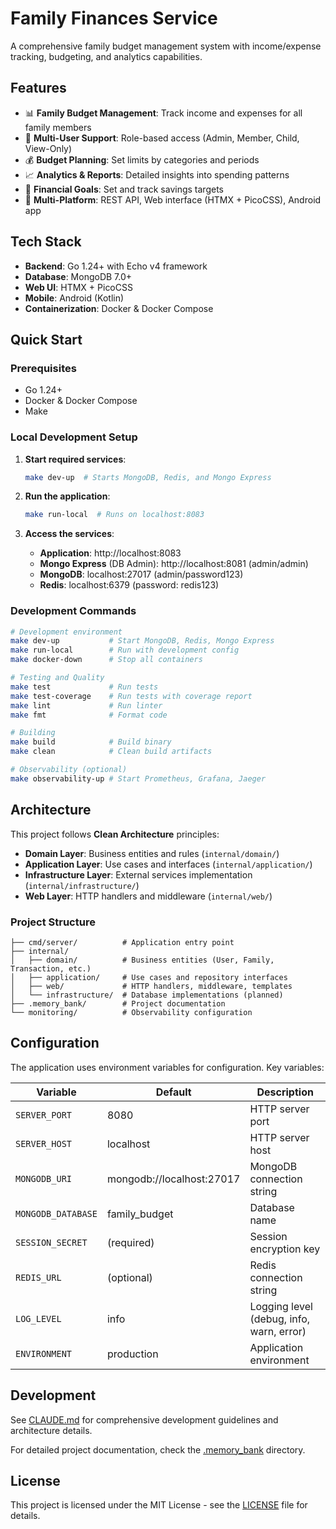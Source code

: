 # Family Finances Service

A comprehensive family budget management system with income/expense tracking, budgeting, and analytics capabilities.

## Features

- 📊 **Family Budget Management**: Track income and expenses for all family members
- 👥 **Multi-User Support**: Role-based access (Admin, Member, Child, View-Only)
- 💰 **Budget Planning**: Set limits by categories and periods
- 📈 **Analytics & Reports**: Detailed insights into spending patterns
- 🎯 **Financial Goals**: Set and track savings targets
- 🔄 **Multi-Platform**: REST API, Web interface (HTMX + PicoCSS), Android app

## Tech Stack

- **Backend**: Go 1.24+ with Echo v4 framework
- **Database**: MongoDB 7.0+
- **Web UI**: HTMX + PicoCSS
- **Mobile**: Android (Kotlin)
- **Containerization**: Docker & Docker Compose

## Quick Start

### Prerequisites
- Go 1.24+
- Docker & Docker Compose
- Make

### Local Development Setup

1. **Start required services**:
   ```bash
   make dev-up  # Starts MongoDB, Redis, and Mongo Express
   ```

2. **Run the application**:
   ```bash
   make run-local  # Runs on localhost:8083
   ```

3. **Access the services**:
   - **Application**: http://localhost:8083
   - **Mongo Express** (DB Admin): http://localhost:8081 (admin/admin)
   - **MongoDB**: localhost:27017 (admin/password123)
   - **Redis**: localhost:6379 (password: redis123)

### Development Commands

```bash
# Development environment
make dev-up           # Start MongoDB, Redis, Mongo Express
make run-local        # Run with development config
make docker-down      # Stop all containers

# Testing and Quality
make test             # Run tests
make test-coverage    # Run tests with coverage report
make lint             # Run linter
make fmt              # Format code

# Building
make build            # Build binary
make clean            # Clean build artifacts

# Observability (optional)
make observability-up # Start Prometheus, Grafana, Jaeger
```

## Architecture

This project follows **Clean Architecture** principles:

- **Domain Layer**: Business entities and rules (`internal/domain/`)
- **Application Layer**: Use cases and interfaces (`internal/application/`)
- **Infrastructure Layer**: External services implementation (`internal/infrastructure/`)
- **Web Layer**: HTTP handlers and middleware (`internal/web/`)

### Project Structure
```
├── cmd/server/          # Application entry point
├── internal/
│   ├── domain/          # Business entities (User, Family, Transaction, etc.)
│   ├── application/     # Use cases and repository interfaces
│   ├── web/             # HTTP handlers, middleware, templates
│   └── infrastructure/  # Database implementations (planned)
├── .memory_bank/        # Project documentation
└── monitoring/          # Observability configuration
```

## Configuration

The application uses environment variables for configuration. Key variables:

| Variable | Default | Description |
|----------|---------|-------------|
| `SERVER_PORT` | 8080 | HTTP server port |
| `SERVER_HOST` | localhost | HTTP server host |
| `MONGODB_URI` | mongodb://localhost:27017 | MongoDB connection string |
| `MONGODB_DATABASE` | family_budget | Database name |
| `SESSION_SECRET` | (required) | Session encryption key |
| `REDIS_URL` | (optional) | Redis connection string |
| `LOG_LEVEL` | info | Logging level (debug, info, warn, error) |
| `ENVIRONMENT` | production | Application environment |

## Development

See [CLAUDE.md](CLAUDE.md) for comprehensive development guidelines and architecture details.

For detailed project documentation, check the [.memory_bank](.memory_bank/) directory.

## License

This project is licensed under the MIT License - see the [LICENSE](LICENSE) file for details.
